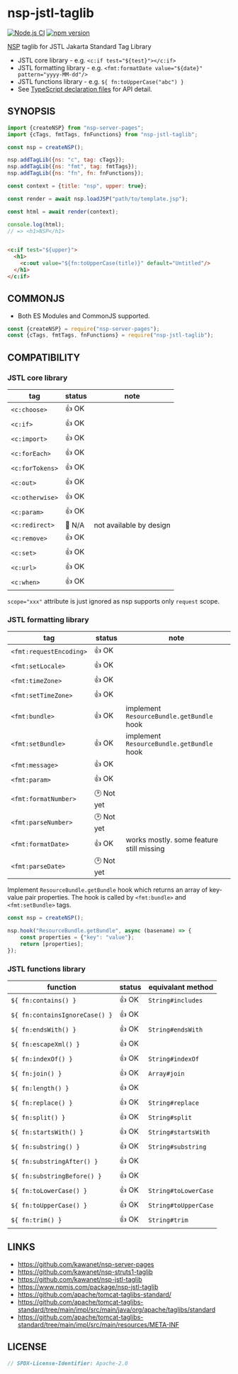 # nsp-jstl-taglib

[![Node.js CI](https://github.com/kawanet/nsp-jstl-taglib/workflows/Node.js%20CI/badge.svg?branch=main)](https://github.com/kawanet/nsp-jstl-taglib/actions/)
[![npm version](https://img.shields.io/npm/v/nsp-jstl-taglib)](https://www.npmjs.com/package/nsp-jstl-taglib)

[NSP](https://github.com/kawanet/nsp-server-pages) taglib for JSTL Jakarta Standard Tag Library

- JSTL core library - e.g. `<c:if test="${test}"></c:if>`
- JSTL formatting library - e.g. `<fmt:formatDate value="${date}" pattern="yyyy-MM-dd"/>`
- JSTL functions library - e.g. `${ fn:toUpperCase("abc") }`
- See [TypeScript declaration files](https://github.com/kawanet/nsp-jstl-taglib/blob/main/types/) for API detail.

## SYNOPSIS

```js
import {createNSP} from "nsp-server-pages";
import {cTags, fmtTags, fnFunctions} from "nsp-jstl-taglib";

const nsp = createNSP();

nsp.addTagLib({ns: "c", tag: cTags});
nsp.addTagLib({ns: "fmt", tag: fmtTags});
nsp.addTagLib({ns: "fn", fn: fnFunctions});

const context = {title: "nsp", upper: true};

const render = await nsp.loadJSP("path/to/template.jsp");

const html = await render(context);

console.log(html);
// => <h1>NSP</h1>
```

```html

<c:if test="${upper}">
  <h1>
    <c:out value="${fn:toUpperCase(title)}" default="Untitled"/>
  </h1>
</c:if>
```

## COMMONJS

- Both ES Modules and CommonJS supported.

```js
const {createNSP} = require("nsp-server-pages");
const {cTags, fmtTags, fnFunctions} = require("nsp-jstl-taglib");
```

## COMPATIBILITY

### JSTL core library

| tag             | status | note                                             |
|-----------------|--------|--------------------------------------------------|
| `<c:choose>`    | 👍 OK  |                                                  |
| `<c:if>`        | 👍 OK  |                                                  |
| `<c:import>`    | 👍 OK  |                                                  |
| `<c:forEach>`   | 👍 OK  |                                                  |
| `<c:forTokens>` | 👍 OK  |                                                  |
| `<c:out>`       | 👍 OK  |                                                  |
| `<c:otherwise>` | 👍 OK  |                                                  |
| `<c:param>`     | 👍 OK  |                                                  |
| `<c:redirect>`  | 🚫 N/A | not available by design                          |
| `<c:remove>`    | 👍 OK  |                                                  |
| `<c:set>`       | 👍 OK  |                                                  |
| `<c:url>`       | 👍 OK  |                                                  |
| `<c:when>`      | 👍 OK  |                                                  |

`scope="xxx"` attribute is just ignored as nsp supports only `request` scope.

### JSTL formatting library

| tag                     | status     | note                                      |
|-------------------------|------------|-------------------------------------------|
| `<fmt:requestEncoding>` | 👍 OK      |                                           |
| `<fmt:setLocale>`       | 👍 OK      |                                           |
| `<fmt:timeZone>`        | 👍 OK      |                                           |
| `<fmt:setTimeZone>`     | 👍 OK      |                                           |
| `<fmt:bundle>`          | 👍 OK      | implement `ResourceBundle.getBundle` hook |
| `<fmt:setBundle>`       | 👍 OK      | implement `ResourceBundle.getBundle` hook |
| `<fmt:message>`         | 👍 OK      |                                           |
| `<fmt:param>`           | 👍 OK      |                                           |
| `<fmt:formatNumber>`    | 🕑 Not yet |                                           |
| `<fmt:parseNumber>`     | 🕑 Not yet |                                           |
| `<fmt:formatDate>`      | 👍 OK      | works mostly. some feature still missing  |
| `<fmt:parseDate>`       | 🕑 Not yet |                                           |

Implement `ResourceBundle.getBundle` hook which returns an array of key-value pair properties.
The hook is called by `<fmt:bundle>` and `<fmt:setBundle>` tags.

```js
const nsp = createNSP();

nsp.hook("ResourceBundle.getBundle", async (basename) => {
    const properties = {"key": "value"};
    return [properties];
});
```

### JSTL functions library

| function                       | status | equivalant method    |
|--------------------------------|--------|----------------------|
| `${ fn:contains() }`           | 👍 OK  | `String#includes`    |
| `${ fn:containsIgnoreCase() }` | 👍 OK  |                      |
| `${ fn:endsWith() }`           | 👍 OK  | `String#endsWith`    |
| `${ fn:escapeXml() }`          | 👍 OK  |                      |
| `${ fn:indexOf() }`            | 👍 OK  | `String#indexOf`     |
| `${ fn:join() }`               | 👍 OK  | `Array#join`         |
| `${ fn:length() }`             | 👍 OK  |                      |
| `${ fn:replace() }`            | 👍 OK  | `String#replace`     |
| `${ fn:split() }`              | 👍 OK  | `String#split`       |
| `${ fn:startsWith() }`         | 👍 OK  | `String#startsWith`  |
| `${ fn:substring() }`          | 👍 OK  | `String#substring`   |
| `${ fn:substringAfter() }`     | 👍 OK  |                      |
| `${ fn:substringBefore() }`    | 👍 OK  |                      |
| `${ fn:toLowerCase() }`        | 👍 OK  | `String#toLowerCase` |
| `${ fn:toUpperCase() }`        | 👍 OK  | `String#toUpperCase` |
| `${ fn:trim() }`               | 👍 OK  | `String#trim`        |

## LINKS

- https://github.com/kawanet/nsp-server-pages
- https://github.com/kawanet/nsp-struts1-taglib
- https://github.com/kawanet/nsp-jstl-taglib
- https://www.npmjs.com/package/nsp-jstl-taglib
- https://github.com/apache/tomcat-taglibs-standard/
- https://github.com/apache/tomcat-taglibs-standard/tree/main/impl/src/main/java/org/apache/taglibs/standard
- https://github.com/apache/tomcat-taglibs-standard/tree/main/impl/src/main/resources/META-INF

## LICENSE

```js
// SPDX-License-Identifier: Apache-2.0
```
